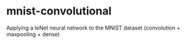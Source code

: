 # mnist-convolutional

Applying a leNet neural network to the MNIST dataset (convolution + maxpooling + dense)

